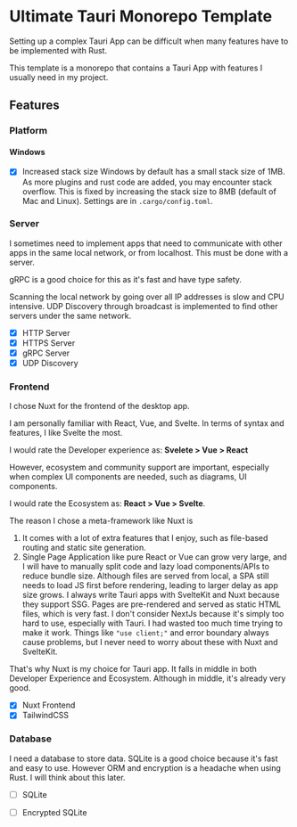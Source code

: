 # Ultimate Tauri Monorepo Template

Setting up a complex Tauri App can be difficult when many features have to be implemented with Rust. 

This template is a monorepo that contains a Tauri App with features I usually need in my project.

## Features

### Platform

#### Windows

- [x] Increased stack size
    Windows by default has a small stack size of 1MB. As more plugins and rust code are added, you may encounter stack overflow. This is fixed by increasing the stack size to 8MB (default of Mac and Linux). Settings are in `.cargo/config.toml`.

### Server

I sometimes need to implement apps that need to communicate with other apps in the same local network, or from localhost. This must be done with a server.

gRPC is a good choice for this as it's fast and have type safety.

Scanning the local network by going over all IP addresses is slow and CPU intensive. UDP Discovery through broadcast is implemented to find other servers under the same network.

- [x] HTTP Server
- [x] HTTPS Server
- [x] gRPC Server
- [x] UDP Discovery

### Frontend

I chose Nuxt for the frontend of the desktop app. 

I am personally familiar with React, Vue, and Svelte. In terms of syntax and features, I like Svelte the most. 

I would rate the Developer experience as: **Svelete > Vue > React**

However, ecosystem and community support are important, especially when complex UI components are needed, such as diagrams, UI components.

I would rate the Ecosystem as: **React > Vue > Svelte**.

The reason I chose a meta-framework like Nuxt is
1. It comes with a lot of extra features that I enjoy, such as file-based routing and static site generation.
2. Single Page Application like pure React or Vue can grow very large, and I will have to manually split code and lazy load components/APIs to reduce bundle size. Although files are served from local, a SPA still needs to load JS first before rendering, leading to larger delay as app size grows. 
   I always write Tauri apps with SvelteKit and Nuxt because they support SSG. Pages are pre-rendered and served as static HTML files, which is very fast.
   I don't consider NextJs because it's simply too hard to use, especially with Tauri. I had wasted too much time trying to make it work. Things like `"use client;"` and error boundary always cause problems, but I never need to worry about these with Nuxt and SvelteKit.

That's why Nuxt is my choice for Tauri app. It falls in middle in both Developer Experience and Ecosystem. Although in middle, it's already very good.

- [x] Nuxt Frontend
- [x] TailwindCSS

### Database

I need a database to store data. SQLite is a good choice because it's fast and easy to use. However ORM and encryption is a headache when using Rust. I will think about this later.

- [ ] SQLite
- [ ] Encrypted SQLite

